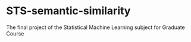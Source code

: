 # STS-semantic-similarity
The final project of the Statistical Machine Learning subject for Graduate Course
